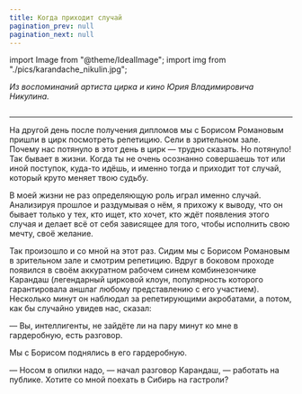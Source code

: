 ```yaml
---
title: Когда приходит случай
pagination_prev: null
pagination_next: null
---
```

import Image from "@theme/IdealImage";
import img from "./pics/karandache_nikulin.jpg";

*Из воспоминаний артиста цирка и кино Юрия Владимировича Никулина.*

<Image img={img}/>

---
На другой день после получения дипломов мы с Борисом Романовым пришли в цирк посмотреть репетицию. Сели в зрительном зале. Почему нас потянуло в этот день в цирк — трудно сказать. Но потянуло! Так бывает в жизни. Когда ты не очень осознанно совершаешь тот или иной поступок,  куда-то идёшь, и именно тогда и приходит тот случай, который круто меняет твою судьбу.

В моей жизни не раз определяющую роль играл именно случай. Анализируя прошлое и раздумывая о нём, я прихожу к выводу, что он бывает только у тех, кто ищет, кто хочет, кто ждёт появления этого случая и делает всё от себя зависящее для того, чтобы исполнить свою мечту, своё желание.

Так произошло и со мной на этот раз. Сидим мы с Борисом Романовым в зрительном зале и смотрим репетицию. Вдруг в боковом проходе появился в своём аккуратном рабочем синем комбинезончике Карандаш (легендарный цирковой клоун, популярность которого гарантировала аншлаг любому представлению с его участием). Несколько  минут он наблюдал за репетирующими акробатами, а потом, как бы случайно увидев нас, сказал:

— Вы, интеллигенты, не зайдёте ли на пару минут ко мне в гардеробную,  есть разговор.

Мы с Борисом поднялись в его гардеробную.

— Носом в опилки надо, — начал разговор Карандаш, — работать на публике. Хотите со мной поехать в Сибирь на гастроли?